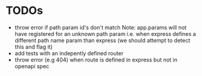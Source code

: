 # TODOs

- throw error if path param id's don't match
  Note: app.params will not have registered for an unknown path param i.e. when express defines a different path name param than express (we should attempt to detect this and flag it)
- add tests with an indepently defined router
- throw error (e.g 404) when route is defined in express but not in openapi spec
